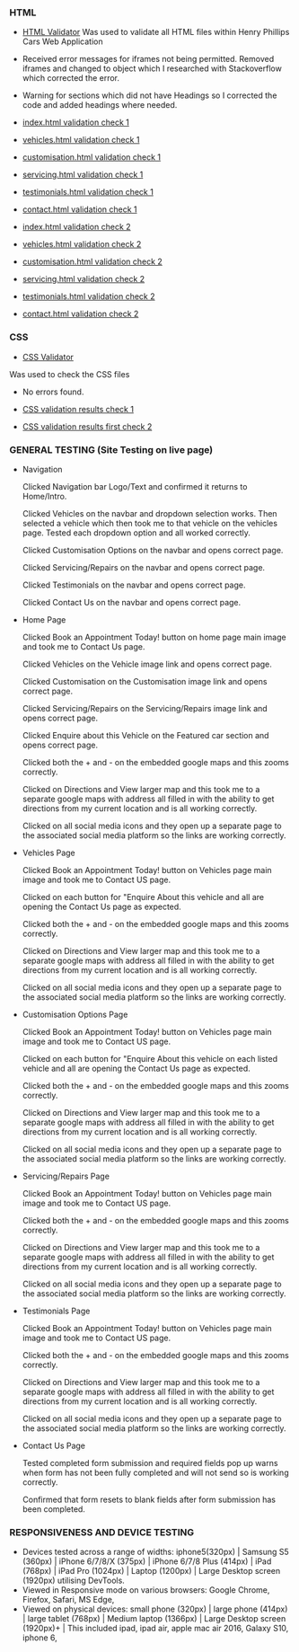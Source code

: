 ### HTML

- [HTML Validator](https://validator.w3.org/) Was used to validate all HTML files within Henry Phillips Cars Web Application

- Received error messages for iframes not being permitted. Removed iframes and changed to object which I researched with Stackoverflow which corrected the error.

- Warning for sections which did not have Headings so I corrected the code and added headings where needed.

- [index.html validation check 1](https://github.com/LeeWebb360/Henry-Phillips-Cars-1st-milestone-project/blob/57a587115c398069a7bffd9b0eb8791652cf7cdd/documentation/W3-code-validation-results/index-html-henry-phillips-cars-w3-validator-results.pdf)

- [vehicles.html validation check 1](https://github.com/LeeWebb360/Henry-Phillips-Cars-1st-milestone-project/blob/57a587115c398069a7bffd9b0eb8791652cf7cdd/documentation/W3-code-validation-results/vehicles-html-henry-phillips-cars-w3-validator-results.pdf)

- [customisation.html validation check 1](https://github.com/LeeWebb360/Henry-Phillips-Cars-1st-milestone-project/blob/57a587115c398069a7bffd9b0eb8791652cf7cdd/documentation/W3-code-validation-results/customisation-html-henry-phillips-cars-w3-validator-results.pdf)

- [servicing.html validation check 1](https://github.com/LeeWebb360/Henry-Phillips-Cars-1st-milestone-project/blob/57a587115c398069a7bffd9b0eb8791652cf7cdd/documentation/W3-code-validation-results/servicing-html-henry-phillips-cars-w3-validator-results.pdf)

- [testimonials.html validation check 1](https://github.com/LeeWebb360/Henry-Phillips-Cars-1st-milestone-project/blob/57a587115c398069a7bffd9b0eb8791652cf7cdd/documentation/W3-code-validation-results/testimonials-html-henry-phillips-cars-w3-validator-results.pdf)

- [contact.html validation check 1](https://github.com/LeeWebb360/Henry-Phillips-Cars-1st-milestone-project/blob/57a587115c398069a7bffd9b0eb8791652cf7cdd/documentation/W3-code-validation-results/contact-html-henry-phillips-cars-w3-validator-results.pdf)

- [index.html validation check 2](https://github.com/LeeWebb360/Henry-Phillips-Cars-1st-milestone-project/blob/57a587115c398069a7bffd9b0eb8791652cf7cdd/documentation/W3-code-validation-results/index-html-henry-phillips-cars-w3-validator-resultssecondcheck.pdf)

- [vehicles.html validation check 2](https://github.com/LeeWebb360/Henry-Phillips-Cars-1st-milestone-project/blob/57a587115c398069a7bffd9b0eb8791652cf7cdd/documentation/W3-code-validation-results/vehicles-html-henry-phillips-cars-w3-validator-resultssecondcheck.pdf)

- [customisation.html validation check 2](https://github.com/LeeWebb360/Henry-Phillips-Cars-1st-milestone-project/blob/57a587115c398069a7bffd9b0eb8791652cf7cdd/documentation/W3-code-validation-results/customisation-html-henry-phillips-cars-w3-validator-resultssecondcheck.pdf)

- [servicing.html validation check 2](https://github.com/LeeWebb360/Henry-Phillips-Cars-1st-milestone-project/blob/57a587115c398069a7bffd9b0eb8791652cf7cdd/documentation/W3-code-validation-results/servicing-html-henry-phillips-cars-w3-validator-resultssecondcheck.pdf)

- [testimonials.html validation check 2](https://github.com/LeeWebb360/Henry-Phillips-Cars-1st-milestone-project/blob/57a587115c398069a7bffd9b0eb8791652cf7cdd/documentation/W3-code-validation-results/testimonials-html-henry-phillips-cars-w3-validator-resultssecondcheck.pdf)

- [contact.html validation check 2](https://github.com/LeeWebb360/Henry-Phillips-Cars-1st-milestone-project/blob/57a587115c398069a7bffd9b0eb8791652cf7cdd/documentation/W3-code-validation-results/contact-html-henry-phillips-cars-w3-validator-resultssecondcheck.pdf)



### CSS

- [CSS Validator](https://jigsaw.w3.org/css-validator/)

Was used to check the CSS files

- No errors found.

- [CSS validation results check 1](https://github.com/LeeWebb360/Henry-Phillips-Cars-1st-milestone-project/blob/57a587115c398069a7bffd9b0eb8791652cf7cdd/documentation/W3-code-validation-results/servicing-html-henry-phillips-cars-w3-validator-results.pdf)

- [CSS validation results first check 2](https://github.com/LeeWebb360/Henry-Phillips-Cars-1st-milestone-project/blob/57a587115c398069a7bffd9b0eb8791652cf7cdd/documentation/W3-code-validation-results/style-css-henry-phillips-cars-w3-validator-resultssecondcheck.pdf)

### GENERAL TESTING (Site Testing on live page)

- Navigation

  Clicked Navigation bar Logo/Text and confirmed it returns to Home/Intro.

  Clicked Vehicles on the navbar and dropdown selection works. Then selected a vehicle which then took me to that vehicle on the vehicles page. Tested each dropdown option and all worked correctly.

  Clicked Customisation Options on the navbar and opens correct page.

  Clicked Servicing/Repairs on the navbar and opens correct page.

  Clicked Testimonials on the navbar and opens correct page.

  Clicked Contact Us on the navbar and opens correct page.

* Home Page

  Clicked Book an Appointment Today! button on home page main image and took me to Contact Us page.

  Clicked Vehicles on the Vehicle image link and opens correct page.

  Clicked Customisation on the Customisation image link and opens correct page.

  Clicked Servicing/Repairs on the Servicing/Repairs image link and opens correct page.

  Clicked Enquire about this Vehicle on the Featured car section and opens correct page.

  Clicked both the + and - on the embedded google maps and this zooms correctly.

  Clicked on Directions and View larger map and this took me to a separate google maps with address all filled in with the ability to get directions from my current location and is all working correctly.

  Clicked on all social media icons and they open up a separate page to the associated social media platform so the links are working correctly.

- Vehicles Page

  Clicked Book an Appointment Today! button on Vehicles page main image and took me to Contact US page.

  Clicked on each button for "Enquire About this vehicle and all are opening the Contact Us page as expected.

  Clicked both the + and - on the embedded google maps and this zooms correctly.

  Clicked on Directions and View larger map and this took me to a separate google maps with address all filled in with the ability to get directions from my current location and is all working correctly.

  Clicked on all social media icons and they open up a separate page to the associated social media platform so the links are working correctly.

* Customisation Options Page

  Clicked Book an Appointment Today! button on Vehicles page main image and took me to Contact US page.

  Clicked on each button for "Enquire About this vehicle on each listed vehicle and all are opening the Contact Us page as expected.

  Clicked both the + and - on the embedded google maps and this zooms correctly.

  Clicked on Directions and View larger map and this took me to a separate google maps with address all filled in with the ability to get directions from my current location and is all working correctly.

  Clicked on all social media icons and they open up a separate page to the associated social media platform so the links are working correctly.

- Servicing/Repairs Page

  Clicked Book an Appointment Today! button on Vehicles page main image and took me to Contact US page.

  Clicked both the + and - on the embedded google maps and this zooms correctly.

  Clicked on Directions and View larger map and this took me to a separate google maps with address all filled in with the ability to get directions from my current location and is all working correctly.

  Clicked on all social media icons and they open up a separate page to the associated social media platform so the links are working correctly.

* Testimonials Page

  Clicked Book an Appointment Today! button on Vehicles page main image and took me to Contact US page.

  Clicked both the + and - on the embedded google maps and this zooms correctly.

  Clicked on Directions and View larger map and this took me to a separate google maps with address all filled in with the ability to get directions from my current location and is all working correctly.

  Clicked on all social media icons and they open up a separate page to the associated social media platform so the links are working correctly.

- Contact Us Page

  Tested completed form submission and required fields pop up warns when form has not been fully completed and will not send so is working correctly.

  Confirmed that form resets to blank fields after form submission has been completed.

### RESPONSIVENESS AND DEVICE TESTING

- Devices tested across a range of widths: iphone5(320px) | Samsung S5 (360px) | iPhone 6/7/8/X (375px) | iPhone 6/7/8 Plus (414px) | iPad (768px) | iPad Pro (1024px) | Laptop (1200px) | Large Desktop screen (1920px) utilising DevTools.
- Viewed in Responsive mode on various browsers: Google Chrome, Firefox, Safari, MS Edge,
- Viewed on physical devices: small phone (320px) | large phone (414px) | large tablet (768px) | Medium laptop (1366px) | Large Desktop screen (1920px)+ | This included ipad, ipad air, apple mac air 2016, Galaxy S10, iphone 6,
